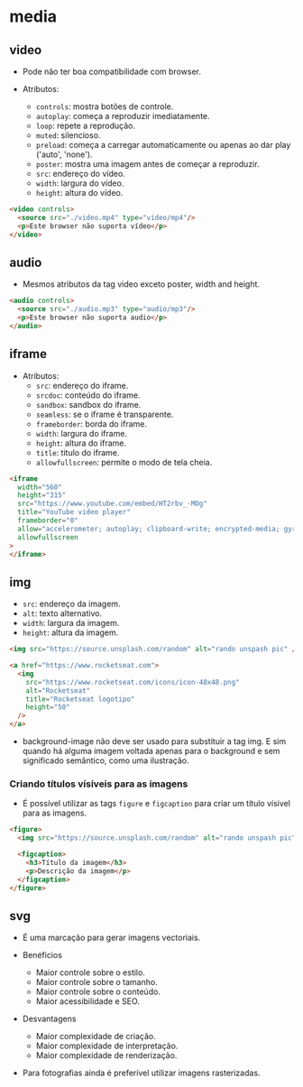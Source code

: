 # media

## video

- Pode não ter boa compatibilidade com browser.

- Atributos:
  - `controls`: mostra botões de controle.
  - `autoplay`: começa a reproduzir imediatamente.
  - `loop`: repete a reprodução.
  - `muted`: silencioso.
  - `preload`: começa a carregar automaticamente ou apenas ao dar play ('auto', 'none').
  - `poster`: mostra uma imagem antes de começar a reproduzir.
  - `src`: endereço do vídeo.
  - `width`: largura do vídeo.
  - `height`: altura do vídeo.

```html
<video controls>
  <source src="./video.mp4" type="video/mp4"/>
  <p>Este browser não suporta vídeo</p>
</video>
```

## audio

- Mesmos atributos da tag video exceto poster, width and height.

```html
<audio controls>
  <source src="./audio.mp3" type="audio/mp3"/>
  <p>Este browser não suporta audio</p>
</audio>
```

## iframe

- Atributos:
  - `src`: endereço do iframe.
  - `srcdoc`: conteúdo do iframe.
  - `sandbox`: sandbox do iframe.
  - `seamless`: se o iframe é transparente.
  - `frameborder`: borda do iframe.
  - `width`: largura do iframe.
  - `height`: altura do iframe.
  - `title`: titulo do iframe.
  - `allowfullscreen`: permite o modo de tela cheia.

```html
<iframe
  width="560"
  height="315"
  src="https://www.youtube.com/embed/HT2rbv_-MOg"
  title="YouTube video player"
  frameborder="0"
  allow="accelerometer; autoplay; clipboard-write; encrypted-media; gyroscope; picture-in-picture"
  allowfullscreen
>
</iframe>
```

## img

- `src`: endereço da imagem.
- `alt`: texto alternativo.
- `width`: largura da imagem.
- `height`: altura da imagem.

```html
<img src="https://source.unsplash.com/random" alt="rando unspash pic" />
```

```html
<a href="https://www.rocketseat.com">
  <img
    src="https://www.rocketseat.com/icons/icon-48x48.png"
    alt="Rocketseat"
    title="Rocketseat logotipo"
    height="50"
  />
</a>
```

- background-image não deve ser usado para substituir a tag img. E sim quando há alguma imagem voltada apenas para o background e sem significado semântico, como uma ilustração.

### Criando títulos vísiveis para as imagens

- É possível utilizar as tags `figure` e `figcaption` para criar um título vísivel para as imagens.

```html
<figure>
  <img src="https://source.unsplash.com/random" alt="rando unspash pic" />

  <figcaption>
    <h3>Título da imagem</h3>
    <p>Descrição da imagem</p>
  </figcaption>
</figure>
```

## svg

- É uma marcação para gerar imagens vectoriais.

- Benéficios
  - Maior controle sobre o estilo.
  - Maior controle sobre o tamanho.
  - Maior controle sobre o conteúdo.
  - Maior acessibilidade e SEO.

- Desvantagens
  - Maior complexidade de criação.
  - Maior complexidade de interpretação.
  - Maior complexidade de renderização.

- Para fotografias ainda é preferível utilizar imagens rasterizadas.
